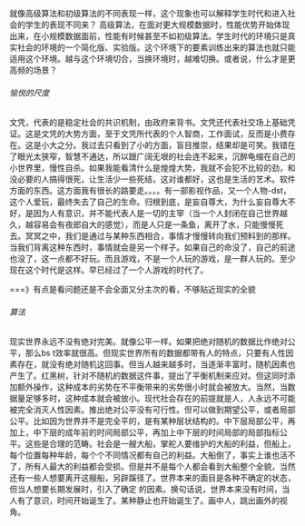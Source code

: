 就像高级算法和初级算法的不同表现一样，这个现象也可以解释学生时代和进入社会的学生的表现不同来？
		高级算法，在面对更大规模数据时，性能优势开始体现出来，在小规模数据面前，性能有时候甚至不如初级算法。学生时代的环境只是真实社会的环境的一个简化版、实验版。这个环境下的要素训练出来的算法也就只能适用这个环境。越与这个环境切合，当换环境时，越难切换。或者说，什么才是更高频的场景？



###### 愉悦的尺度

​		文凭，代表的是稳定社会的共识机制，由政府来背书。文凭还代表社交场上基础凭证。这是文凭的大势方面，至于文凭所代表的个人智商，工作面试，反而是小费存在。这是小大之分。
​		我过去只看到了小的方面，盲目推崇，结果却是可笑。我错在了眼光太狭窄，智慧不通达，所以跟广阔无垠的社会连不起来，沉醉龟缩在自己的小世界里，慢性自杀。如果我能看清什么是煌煌大势，我就不会犯不比较的劲，和没必要的人搞得很死，让生活少一些死结，这对谁都好，这也是生活的艺术。软件方面的东西。这方面我有很长的路要走。。。。
​		有一部影视作品，又一个人物-dst，这个人爱玩，最终失去了自己的生命。归根到底，是妄自尊大，为什么妄自尊大不好，是因为人有意识，并不能代表人是一切的主宰（当一个人封闭在自己世界越久，越容易会有夜郎自大的感觉），而是人只是一条鱼，离开了水，只能慢慢死去。冥冥之中，我们是通过与某种东西相合，事情才慢慢转向我们预料到的那样。当我们背离这种东西时，事情就会是另一个样子。如果自己的命没了，自己的前途也没了，这一点都不好玩。而且游戏，不是一个人玩的游戏，是一群人玩的。至少现在这个时代是这样。早已经过了一个人游戏的时代了。

===》有点是看问题还是不会全面又分主次的看，不够贴近现实的全貌



###### 算法

​		现实世界永远不没有绝对完美。就像公平一样。如果把绝对随机的数据比作绝对公平，那么bs t效率就很高。但现实世界所有的数据都带有人的特点，只要有人性因素存在，就没有绝对随机这回事。但当人越来越多时，当逐渐丰富时，随机因素也产生了。红黑树，针对不随机的数据这件事，提出了平衡机制来应对。但这同时添加额外操作，这种成本的劣势在不平衡带来的劣势很小时就会被放大。当然，当数据量足够多时，这种成本就会被放小。
​		现代社会存在的前提就是人，人永远不可能被完全消灭人性因素。推出绝对公平没有可行性。但可以做到期望公平，或者局部公平。比如因为世界并不是完全平的，是有某种层状结构的。中下层局部公平，再加上，中下层的成年前的时间局部公平，再加上中下层的时间局部的局部指标公平。这些是合理的范畴。社会是一艘大船，掌舵人要维护的大船的利益，但船上，每个位置每种年龄，每个个不同情况都有自己的利益。大船倒了，事实上谁也活不了，所有人最大的利益都会受损。但是并不是每个人都会看到大船整个全貌，当然还有一些人想要离开这艘船，另辟蹊径了。
​		世界本来的面目是各种不确定的状态，但当人想要长期发展时，引入了确定 的因素。换句话说，世界本来没有时间，当人有了意识，时间开始诞生了。某种静止也开始诞生了。画中人，跳出画外的视角。



​		